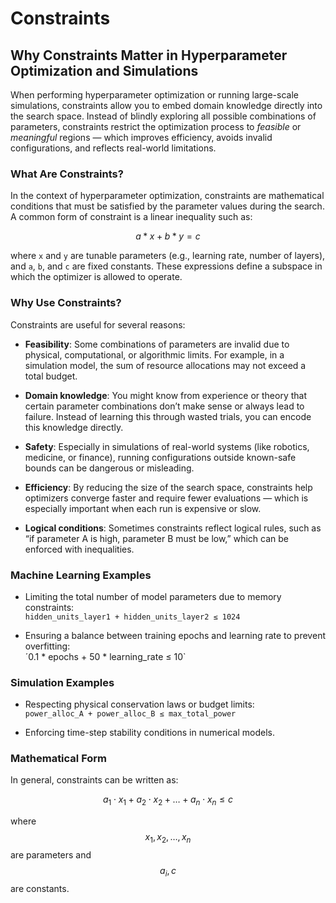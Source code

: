 # Constraints

<!-- What are Constraints and how to use them? -->

<div id="toc"></div>

## Why Constraints Matter in Hyperparameter Optimization and Simulations

When performing hyperparameter optimization or running large-scale simulations, constraints allow you to embed domain knowledge directly into the search space. Instead of blindly exploring all possible combinations of parameters, constraints restrict the optimization process to *feasible* or *meaningful* regions — which improves efficiency, avoids invalid configurations, and reflects real-world limitations.

### What Are Constraints?

In the context of hyperparameter optimization, constraints are mathematical conditions that must be satisfied by the parameter values during the search. A common form of constraint is a linear inequality such as:

$$
a * x + b * y = c
$$

where `x` and `y` are tunable parameters (e.g., learning rate, number of layers), and `a`, `b`, and `c` are fixed constants. These expressions define a subspace in which the optimizer is allowed to operate.

### Why Use Constraints?

Constraints are useful for several reasons:

- **Feasibility**: Some combinations of parameters are invalid due to physical, computational, or algorithmic limits. For example, in a simulation model, the sum of resource allocations may not exceed a total budget.
  
- **Domain knowledge**: You might know from experience or theory that certain parameter combinations don’t make sense or always lead to failure. Instead of learning this through wasted trials, you can encode this knowledge directly.

- **Safety**: Especially in simulations of real-world systems (like robotics, medicine, or finance), running configurations outside known-safe bounds can be dangerous or misleading.

- **Efficiency**: By reducing the size of the search space, constraints help optimizers converge faster and require fewer evaluations — which is especially important when each run is expensive or slow.

- **Logical conditions**: Sometimes constraints reflect logical rules, such as “if parameter A is high, parameter B must be low,” which can be enforced with inequalities.

### Machine Learning Examples

- Limiting the total number of model parameters due to memory constraints:  
  `hidden_units_layer1 + hidden_units_layer2 ≤ 1024`

- Ensuring a balance between training epochs and learning rate to prevent overfitting:  
  ´0.1 * epochs + 50 * learning_rate ≤ 10`

### Simulation Examples

- Respecting physical conservation laws or budget limits:  
  `power_alloc_A + power_alloc_B ≤ max_total_power`

- Enforcing time-step stability conditions in numerical models.

### Mathematical Form

In general, constraints can be written as:

$$
a_1 \cdot x_1 + a_2 \cdot x_2 + \dots + a_n \cdot x_n \leq c
$$

where $$x_1, x_2, \dots, x_n$$ are parameters and $$a_i, c$$ are constants.
